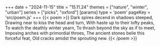 +++
date = "2024-11-15"
title = "15.11.24"
themes = ["nature", "winter", "urban"]
series = ["picks", "oxford"]
[params]
  type = 'poem'
  pageKey = 'src/poem.js'
+++
{{< poem >}}
Dark spires decend in shadows steeped,
Drawing near to kiss the head and turn,
With haste up to their lofty peaks,
To watch the deathly winter yearn,
To thrash beyond the sky as if to meet,
Imposing arches with primordial throes,
The ancient stones belie this forceful feat,
Old cracks amidst the sprouting new.
{{< /poem >}}